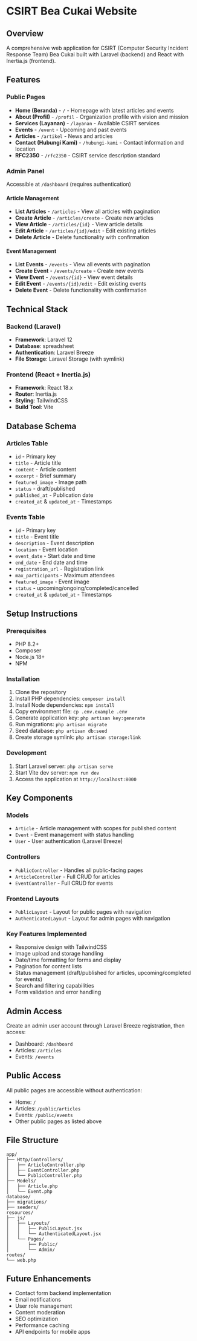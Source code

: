 # CSIRT Bea Cukai Website

## Overview
A comprehensive web application for CSIRT (Computer Security Incident Response Team) Bea Cukai built with Laravel (backend) and React with Inertia.js (frontend).

## Features

### Public Pages
- **Home (Beranda)** - `/` - Homepage with latest articles and events
- **About (Profil)** - `/profil` - Organization profile with vision and mission
- **Services (Layanan)** - `/layanan` - Available CSIRT services
- **Events** - `/event` - Upcoming and past events
- **Articles** - `/artikel` - News and articles
- **Contact (Hubungi Kami)** - `/hubungi-kami` - Contact information and location
- **RFC2350** - `/rfc2350` - CSIRT service description standard

### Admin Panel
Accessible at `/dashboard` (requires authentication)

#### Article Management
- **List Articles** - `/articles` - View all articles with pagination
- **Create Article** - `/articles/create` - Create new articles
- **View Article** - `/articles/{id}` - View article details
- **Edit Article** - `/articles/{id}/edit` - Edit existing articles
- **Delete Article** - Delete functionality with confirmation

#### Event Management  
- **List Events** - `/events` - View all events with pagination
- **Create Event** - `/events/create` - Create new events
- **View Event** - `/events/{id}` - View event details
- **Edit Event** - `/events/{id}/edit` - Edit existing events
- **Delete Event** - Delete functionality with confirmation

## Technical Stack

### Backend (Laravel)
- **Framework**: Laravel 12
- **Database**: spreadsheet
- **Authentication**: Laravel Breeze
- **File Storage**: Laravel Storage (with symlink)

### Frontend (React + Inertia.js)
- **Framework**: React 18.x
- **Router**: Inertia.js
- **Styling**: TailwindCSS
- **Build Tool**: Vite

## Database Schema

### Articles Table
- `id` - Primary key
- `title` - Article title
- `content` - Article content
- `excerpt` - Brief summary
- `featured_image` - Image path
- `status` - draft/published
- `published_at` - Publication date
- `created_at` & `updated_at` - Timestamps

### Events Table
- `id` - Primary key
- `title` - Event title
- `description` - Event description
- `location` - Event location
- `event_date` - Start date and time
- `end_date` - End date and time
- `registration_url` - Registration link
- `max_participants` - Maximum attendees
- `featured_image` - Event image
- `status` - upcoming/ongoing/completed/cancelled
- `created_at` & `updated_at` - Timestamps

## Setup Instructions

### Prerequisites
- PHP 8.2+
- Composer
- Node.js 18+
- NPM

### Installation
1. Clone the repository
2. Install PHP dependencies: `composer install`
3. Install Node dependencies: `npm install`
4. Copy environment file: `cp .env.example .env`
5. Generate application key: `php artisan key:generate`
6. Run migrations: `php artisan migrate`
7. Seed database: `php artisan db:seed`
8. Create storage symlink: `php artisan storage:link`

### Development
1. Start Laravel server: `php artisan serve`
2. Start Vite dev server: `npm run dev`
3. Access the application at `http://localhost:8000`

## Key Components

### Models
- `Article` - Article management with scopes for published content
- `Event` - Event management with status handling
- `User` - User authentication (Laravel Breeze)

### Controllers
- `PublicController` - Handles all public-facing pages
- `ArticleController` - Full CRUD for articles
- `EventController` - Full CRUD for events

### Frontend Layouts
- `PublicLayout` - Layout for public pages with navigation
- `AuthenticatedLayout` - Layout for admin pages with navigation

### Key Features Implemented
- Responsive design with TailwindCSS
- Image upload and storage handling
- Date/time formatting for forms and display
- Pagination for content lists
- Status management (draft/published for articles, upcoming/completed for events)
- Search and filtering capabilities
- Form validation and error handling

## Admin Access
Create an admin user account through Laravel Breeze registration, then access:
- Dashboard: `/dashboard`
- Articles: `/articles`
- Events: `/events`

## Public Access
All public pages are accessible without authentication:
- Home: `/`
- Articles: `/public/articles`
- Events: `/public/events`
- Other public pages as listed above

## File Structure
```
app/
├── Http/Controllers/
│   ├── ArticleController.php
│   ├── EventController.php
│   └── PublicController.php
├── Models/
│   ├── Article.php
│   └── Event.php
database/
├── migrations/
├── seeders/
resources/
├── js/
│   ├── Layouts/
│   │   ├── PublicLayout.jsx
│   │   └── AuthenticatedLayout.jsx
│   └── Pages/
│       ├── Public/
│       └── Admin/
routes/
└── web.php
```

## Future Enhancements
- Contact form backend implementation
- Email notifications
- User role management
- Content moderation
- SEO optimization
- Performance caching
- API endpoints for mobile apps
